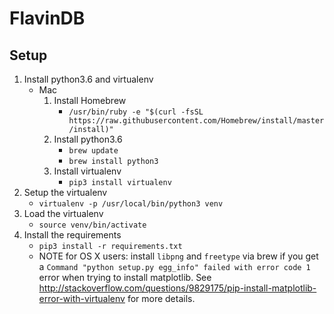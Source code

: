 FlavinDB
========

## Setup
1. Install python3.6 and virtualenv
    * Mac
        1. Install Homebrew
            * `/usr/bin/ruby -e "$(curl -fsSL https://raw.githubusercontent.com/Homebrew/install/master/install)"`
        2. Install python3.6
            * `brew update`
            * `brew install python3`
        3. Install virtualenv
            * `pip3 install virtualenv`
2. Setup the virtualenv
    * `virtualenv -p /usr/local/bin/python3 venv`
3. Load the virtualenv
    * `source venv/bin/activate`
3. Install the requirements
    * `pip3 install -r requirements.txt`
    * NOTE for OS X users: install `libpng` and `freetype` via brew if you get a `Command "python setup.py egg_info" failed with error code 1` error when trying to install matplotlib. See http://stackoverflow.com/questions/9829175/pip-install-matplotlib-error-with-virtualenv for more details.
